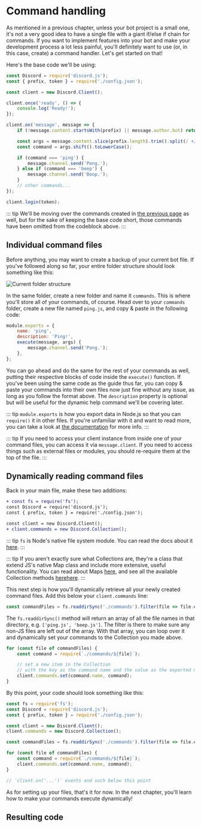 # Command handling

As mentioned in a previous chapter, unless your bot project is a small one, it's not a very good idea to have a single file with a giant if/else if chain for commands. If you want to implement features into your bot and make your development process a lot less painful, you'll definitely want to use (or, in this case, create) a command handler. Let's get started on that!

Here's the base code we'll be using:

```js
const Discord = require('discord.js');
const { prefix, token } = require('./config.json');

const client = new Discord.Client();

client.once('ready', () => {
    console.log('Ready!');
});

client.on('message', message => {
    if (!message.content.startsWith(prefix) || message.author.bot) return;

    const args = message.content.slice(prefix.length).trim().split(/ +/);
    const command = args.shift().toLowerCase();

    if (command === 'ping') {
        message.channel.send('Pong.');
    } else if (command === 'beep') {
        message.channel.send('Boop.');
    }
    // other commands...
});

client.login(token);
```

::: tip
We'll be moving over the commands created in [the previous page](/creating-your-bot/commands-with-user-input.md) as well, but for the sake of keeping the base code short, those commands have been omitted from the codeblock above.
:::

## Individual command files

Before anything, you may want to create a backup of your current bot file. If you've followed along so far, your entire folder structure should look something like this:

![Current folder structure](~@/images/BmS09fY.png)

In the same folder, create a new folder and name it `commands`. This is where you'll store all of your commands, of course. Head over to your `commands` folder, create a new file named `ping.js`, and copy & paste in the following code:

```js
module.exports = {
    name: 'ping',
    description: 'Ping!',
    execute(message, args) {
        message.channel.send('Pong.');
    },
};
```

You can go ahead and do the same for the rest of your commands as well, putting their respective blocks of code inside the `execute()` function. If you've been using the same code as the guide thus far, you can copy & paste your commands into their own files now just fine without any issue, as long as you follow the format above. The `description` property is optional but will be useful for the dynamic help command we'll be covering later.

::: tip
`module.exports` is how you export data in Node.js so that you can `require()` it in other files. If you're unfamiliar with it and want to read more, you can take a look at [the documentation](https://nodejs.org/api/modules.html#modules_module_exports) for more info.
:::

::: tip
If you need to access your client instance from inside one of your command files, you can access it via `message.client`. If you need to access things such as external files or modules, you should re-require them at the top of the file.
:::

## Dynamically reading command files

Back in your main file, make these two additions:

```diff
+ const fs = require('fs');
const Discord = require('discord.js');
const { prefix, token } = require('./config.json');

const client = new Discord.Client();
+ client.commands = new Discord.Collection();
```

::: tip
`fs` is Node's native file system module. You can read the docs about it [here](https://nodejs.org/api/fs.html).
:::

::: tip
If you aren't exactly sure what Collections are, they're a class that extend JS's native Map class and include more extensive, useful functionality. You can read about Maps [here](https://developer.mozilla.org/en-US/docs/Web/JavaScript/Reference/Global_Objects/Map), and see all the available Collection methods <branch version="11.x" inline>[here](https://discord.js.org/#/docs/main/v11/class/Collection)</branch><branch version="12.x" inline>[here](https://discord.js.org/#/docs/collection/master/class/Collection)</branch>.
:::

This next step is how you'll dynamically retrieve all your newly created command files. Add this below your `client.commands` line:

```js
const commandFiles = fs.readdirSync('./commands').filter(file => file.endsWith('.js'));
```

The `fs.readdirSync()` method will return an array of all the file names in that directory, e.g. `['ping.js', 'beep.js']`. The filter is there to make sure any non-JS files are left out of the array. With that array, you can loop over it and dynamically set your commands to the Collection you made above.

```js
for (const file of commandFiles) {
    const command = require(`./commands/${file}`);

    // set a new item in the Collection
    // with the key as the command name and the value as the exported module
    client.commands.set(command.name, command);
}
```

By this point, your code should look something like this:

```js
const fs = require('fs');
const Discord = require('discord.js');
const { prefix, token } = require('./config.json');

const client = new Discord.Client();
client.commands = new Discord.Collection();

const commandFiles = fs.readdirSync('./commands').filter(file => file.endsWith('.js'));

for (const file of commandFiles) {
    const command = require(`./commands/${file}`);
    client.commands.set(command.name, command);
}

// `client.on('...')` events and such below this point
```

As for setting up your files, that's it for now. In the next chapter, you'll learn how to make your commands execute dynamically!

## Resulting code

<resulting-code path="command-handling/file-setup" />
